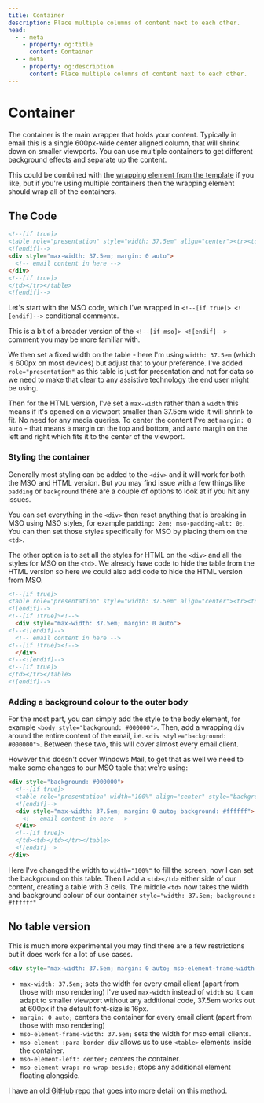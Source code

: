 ```yaml
---
title: Container
description: Place multiple columns of content next to each other.
head:
  - - meta
    - property: og:title
      content: Container
  - - meta
    - property: og:description
      content: Place multiple columns of content next to each other.
---
```


# Container

The container is the main wrapper that holds your content. Typically in email this is a single 600px-wide center aligned column, that will shrink down on smaller viewports.
You can use multiple containers to get different background effects and separate up the content.

This could be combined with the [wrapping element from the template](/email-code/template#wrapping-element) if you like, but if you're using multiple containers then the wrapping element should wrap all of the containers.

## The Code

```html
<!--[if true]>
<table role="presentation" style="width: 37.5em" align="center"><tr><td>
<![endif]-->
<div style="max-width: 37.5em; margin: 0 auto">
  <!-- email content in here -->
</div>
<!--[if true]>
</td></tr></table>
<![endif]-->
```

Let's start with the MSO code, which I've wrapped in `<!--[if true]> <![endif]-->` conditional comments.

This is a bit of a broader version of the `<!--[if mso]> <![endif]-->` comment you may be more familiar with.

We then set a fixed width on the table - here I'm using `width: 37.5em` (which is 600px on most devices) but adjust that to your preference. I've added `role="presentation"` as this table is just for presentation and not for data so we need to make that clear to any assistive technology the end user might be using.

Then for the HTML version, I've set a `max-width` rather than a `width` this means if it's opened on a viewport smaller than 37.5em wide it will shrink to fit. No need for any media queries. To center the content I've set `margin: 0 auto` - that means `0` margin on the top and bottom, and `auto` margin on the left and right which fits it to the center of the viewport.

### Styling the container

Generally most styling can be added to the `<div>` and it will work for both the MSO and HTML version. But you may find issue with a few things like `padding` or `background` there are a couple of options to look at if you hit any issues.

You can set everything in the `<div>` then reset anything that is breaking in MSO using MSO styles, for example `padding: 2em; mso-padding-alt: 0;`. You can then set those styles specifically for MSO by placing them on the `<td>`.

The other option is to set all the styles for HTML on the `<div>` and all the styles for MSO on the `<td>`. We already have code to hide the table from the HTML version so here we could also add code to hide the HTML version from MSO.

```html
<!--[if true]>
<table role="presentation" style="width: 37.5em" align="center"><tr><td>
<![endif]-->
<!--[if !true]><!-->
  <div style="max-width: 37.5em; margin: 0 auto">
<!--<![endif]-->
  <!-- email content in here -->
<!--[if !true]><!-->
  </div>
<!--<![endif]-->
<!--[if true]>
</td></tr></table>
<![endif]-->
```

### Adding a background colour to the outer body

For the most part, you can simply add the style to the body element, for example `<body style="background: #000000">`. Then, add a wrapping `div` around the entire content of the email, i.e. `<div style="background: #000000">`. Between these two, this will cover almost every email client.

However this doesn't cover Windows Mail, to get that as well we need to make some changes to our MSO table that we're using:

```html
<div style="background: #000000">
  <!--[if true]>
  <table role="presentation" width="100%" align="center" style="background: #000000"><tr><td></td><td style="width: 37.5em; background: #ffffff">
  <![endif]-->
  <div style="max-width: 37.5em; margin: 0 auto; background: #ffffff">
    <!-- email content in here -->
  </div>
  <!--[if true]>
  </td><td></td></tr></table>
  <![endif]-->
</div>
```

Here I've changed the width to `width="100%"` to fill the screen, now I can set the background on this table. Then I add a `<td></td>` either side of our content, creating a table with 3 cells. The middle `<td>` now takes the width and background colour of our container `style="width: 37.5em; background: #ffffff"`

## No table version

This is much more experimental you may find there are a few restrictions but it does work for a lot of use cases.

```html
<div style="max-width: 37.5em; margin: 0 auto; mso-element-frame-width: 37.5em; mso-element: para-border-div; mso-element-left: center; mso-element-wrap: no-wrap-beside;">
```

* `max-width: 37.5em;` sets the width for every email client (apart from those with mso rendering) I've used `max-width` instead of `width` so it can adapt to smaller viewport without any additional code, 37.5em works out at 600px if the default font-size is 16px.
* `margin: 0 auto;` centers the container for every email client (apart from those with mso rendering)
* `mso-element-frame-width: 37.5em;` sets the width for mso email clients.
* `mso-element :para-border-div` allows us to use `<table>` elements inside the container.
* `mso-element-left: center;` centers the container.
* `mso-element-wrap: no-wrap-beside;` stops any additional element floating alongside.

I have an old [GitHub repo](https://github.com/M-J-Robbins/get-off-the-table) that goes into more detail on this method.
